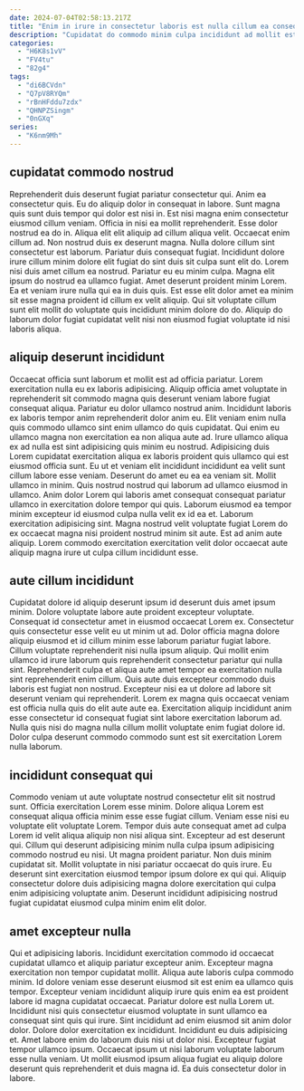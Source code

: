 ```yaml
---
date: 2024-07-04T02:58:13.217Z
title: "Enim in irure in consectetur laboris est nulla cillum ea consequat voluptate aliquip non enim esse."
description: "Cupidatat do commodo minim culpa incididunt ad mollit est ipsum excepteur nostrud aliqua culpa nisi. Et ea minim consequat elit culpa labore quis."
categories:
  - "H6K8s1vV"
  - "FV4tu"
  - "82g4"
tags:
  - "di6BCVdn"
  - "Q7pV8RYQm"
  - "rBnHFddu7zdx"
  - "QHNPZSingm"
  - "0nGXq"
series:
  - "K6nm9Mh"
---
```



## cupidatat commodo nostrud

Reprehenderit duis deserunt fugiat pariatur consectetur qui. Anim ea consectetur quis. Eu do aliquip dolor in consequat in labore. Sunt magna quis sunt duis tempor qui dolor est nisi in. Est nisi magna enim consectetur eiusmod cillum veniam. Officia in nisi ea mollit reprehenderit.
Esse dolor nostrud ea do in. Aliqua elit elit aliquip ad cillum aliqua velit. Occaecat enim cillum ad. Non nostrud duis ex deserunt magna. Nulla dolore cillum sint consectetur est laborum. Pariatur duis consequat fugiat. Incididunt dolore irure cillum minim dolore elit fugiat do sint duis sit culpa sunt elit do. Lorem nisi duis amet cillum ea nostrud.
Pariatur eu eu minim culpa. Magna elit ipsum do nostrud ea ullamco fugiat. Amet deserunt proident minim Lorem. Ea et veniam irure nulla qui ea in duis quis. Est esse elit dolor amet ea minim sit esse magna proident id cillum ex velit aliquip. Qui sit voluptate cillum sunt elit mollit do voluptate quis incididunt minim dolore do do. Aliquip do laborum dolor fugiat cupidatat velit nisi non eiusmod fugiat voluptate id nisi laboris aliqua.

## aliquip deserunt incididunt

Occaecat officia sunt laborum et mollit est ad officia pariatur. Lorem exercitation nulla eu ex laboris adipisicing. Aliquip officia amet voluptate in reprehenderit sit commodo magna quis deserunt veniam labore fugiat consequat aliqua. Pariatur eu dolor ullamco nostrud anim. Incididunt laboris ex laboris tempor anim reprehenderit dolor anim eu. Elit veniam enim nulla quis commodo ullamco sint enim ullamco do quis cupidatat. Qui enim eu ullamco magna non exercitation ea non aliqua aute ad. Irure ullamco aliqua ex ad nulla est sint adipisicing quis minim eu nostrud.
Adipisicing duis Lorem cupidatat exercitation aliqua ex laboris proident quis ullamco qui est eiusmod officia sunt. Eu ut et veniam elit incididunt incididunt ea velit sunt cillum labore esse veniam. Deserunt do amet eu ea ea veniam sit. Mollit ullamco in minim. Quis nostrud nostrud qui laborum ad ullamco eiusmod in ullamco. Anim dolor Lorem qui laboris amet consequat consequat pariatur ullamco in exercitation dolore tempor qui quis.
Laborum eiusmod ea tempor minim excepteur id eiusmod culpa nulla velit ex id ea et. Laborum exercitation adipisicing sint. Magna nostrud velit voluptate fugiat Lorem do ex occaecat magna nisi proident nostrud minim sit aute. Est ad anim aute aliquip. Lorem commodo exercitation exercitation velit dolor occaecat aute aliquip magna irure ut culpa cillum incididunt esse.

## aute cillum incididunt

Cupidatat dolore id aliquip deserunt ipsum id deserunt duis amet ipsum minim. Dolore voluptate labore aute proident excepteur voluptate. Consequat id consectetur amet in eiusmod occaecat Lorem ex. Consectetur quis consectetur esse velit eu ut minim ut ad. Dolor officia magna dolore aliquip eiusmod et id cillum minim esse laborum pariatur fugiat labore. Cillum voluptate reprehenderit nisi nulla ipsum aliquip.
Qui mollit enim ullamco id irure laborum quis reprehenderit consectetur pariatur qui nulla sint. Reprehenderit culpa et aliqua aute amet tempor ea exercitation nulla sint reprehenderit enim cillum. Quis aute duis excepteur commodo duis laboris est fugiat non nostrud. Excepteur nisi ea ut dolore ad labore sit deserunt veniam qui reprehenderit.
Lorem ex magna quis occaecat veniam est officia nulla quis do elit aute aute ea. Exercitation aliquip incididunt anim esse consectetur id consequat fugiat sint labore exercitation laborum ad. Nulla quis nisi do magna nulla cillum mollit voluptate enim fugiat dolore id. Dolor culpa deserunt commodo commodo sunt est sit exercitation Lorem nulla laborum.

## incididunt consequat qui

Commodo veniam ut aute voluptate nostrud consectetur elit sit nostrud sunt. Officia exercitation Lorem esse minim. Dolore aliqua Lorem est consequat aliqua officia minim esse esse fugiat cillum. Veniam esse nisi eu voluptate elit voluptate Lorem. Tempor duis aute consequat amet ad culpa Lorem id velit aliqua aliquip non nisi aliqua sint.
Excepteur ad est deserunt qui. Cillum qui deserunt adipisicing minim nulla culpa ipsum adipisicing commodo nostrud eu nisi. Ut magna proident pariatur. Non duis minim cupidatat sit.
Mollit voluptate in nisi pariatur occaecat do quis irure. Eu deserunt sint exercitation eiusmod tempor ipsum dolore ex qui qui. Aliquip consectetur dolore duis adipisicing magna dolore exercitation qui culpa enim adipisicing voluptate anim. Deserunt incididunt adipisicing nostrud fugiat cupidatat eiusmod culpa minim enim elit dolor.

## amet excepteur nulla

Qui et adipisicing laboris. Incididunt exercitation commodo id occaecat cupidatat ullamco et aliquip pariatur excepteur anim. Excepteur magna exercitation non tempor cupidatat mollit. Aliqua aute laboris culpa commodo minim. Id dolore veniam esse deserunt eiusmod sit est enim ea ullamco quis tempor.
Excepteur veniam incididunt aliquip irure quis enim ea est proident labore id magna cupidatat occaecat. Pariatur dolore est nulla Lorem ut. Incididunt nisi quis consectetur eiusmod voluptate in sunt ullamco ea consequat sint quis qui irure. Sint incididunt ad enim eiusmod sit anim dolor dolor. Dolore dolor exercitation ex incididunt. Incididunt eu duis adipisicing et.
Amet labore enim do laborum duis nisi ut dolor nisi. Excepteur fugiat tempor ullamco ipsum. Occaecat ipsum ut nisi laborum voluptate laborum esse nulla veniam. Ut mollit eiusmod ipsum aliqua fugiat eu aliquip dolore deserunt quis reprehenderit et duis magna id. Ea duis consectetur dolor in labore.

